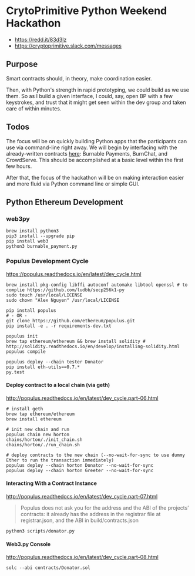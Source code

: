 # CrytoPrimitive Python Weekend Hackathon
*   https://redd.it/83d3lz
*   https://cryptoprimitive.slack.com/messages

## Purpose
Smart contracts should, in theory, make coordination easier.

Then, with Python's strength in rapid prototyping, we could build as we use them. So as I build a given interface, I could, say, open BP with a few keystrokes, and trust that it might get seen within the dev group and taken care of within minutes.

## Todos
The focus will be on quickly building Python apps that the participants can use via command-line right away. We will begin by interfacing with the already-written contracts [here](https://github.com/cryptoprimitive/contracts): Burnable Payments, BurnChat, and CrowdServe. This should be accomplished at a basic level within the first few hours.

After that, the focus of the hackathon will be on making interaction easier and more fluid via Python command line or simple GUI.

## Python Ethereum Development

### web3py
```
brew install python3
pip3 install --upgrade pip
pip install web3
python3 burnable_payment.py
```

### Populus Development Cycle
https://populus.readthedocs.io/en/latest/dev_cycle.html

```
brew install pkg-config libffi autoconf automake libtool openssl # to complie https://github.com/ludbb/secp256k1-py
sudo touch /usr/local/LICENSE
sudo chown "Alex Nguyen" /usr/local/LICENSE

pip install populus
# - OR -
git clone https://github.com/ethereum/populus.git
pip install -e . -r requirements-dev.txt

populus init
brew tap ethereum/ethereum && brew install solidity # http://solidity.readthedocs.io/en/develop/installing-solidity.html
populus compile

populus deploy --chain tester Donator
pip install eth-utils==0.7.*
py.test
```

#### Deploy contract to a local chain (via geth)
http://populus.readthedocs.io/en/latest/dev_cycle.part-06.html
```
# install geth
brew tap ethereum/ethereum
brew install ethereum

# init new chain and run
populus chain new horton
chains/horton/./init_chain.sh
chains/horton/./run_chain.sh

# deploy contracts to the new chain (--no-wait-for-sync to use dummy Ether to run the transaction immediately)
populus deploy --chain horton Donator --no-wait-for-sync
populus deploy --chain horton Greeter --no-wait-for-sync
```

#### Interacting With a Contract Instance
http://populus.readthedocs.io/en/latest/dev_cycle.part-07.html

> Populus does not ask you for the address and the ABI of the projects’ contracts: it already has the address in the registrar file at registrar.json, and the ABI in build/contracts.json

```
python3 scripts/donator.py
```

#### Web3.py Console
http://populus.readthedocs.io/en/latest/dev_cycle.part-08.html

```
solc --abi contracts/Donator.sol
```
